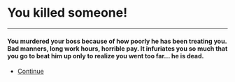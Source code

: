 # You killed someone!
---
#### You murdered your boss because of how poorly he has been treating you. Bad manners, long work hours, horrible pay. It infuriates you so much that you go to beat him up only to realize you went too far... he is dead.

* [Continue](arrival.md)
